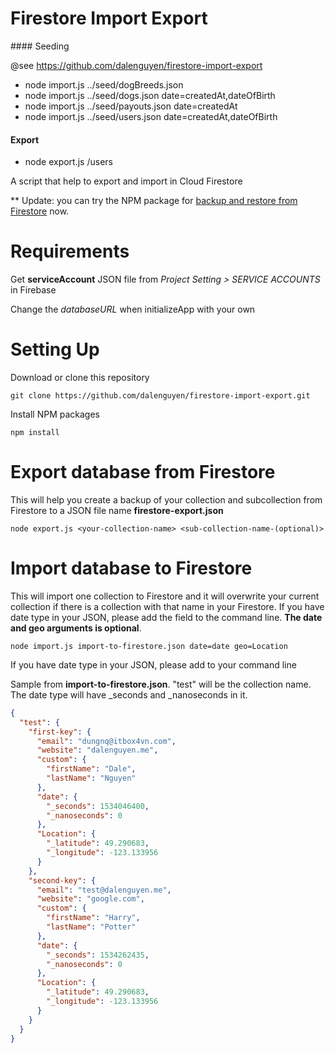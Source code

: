 # Firestore Import Export

#### Seeding

@see https://github.com/dalenguyen/firestore-import-export

- node import.js ../seed/dogBreeds.json
- node import.js ../seed/dogs.json date=createdAt,dateOfBirth
- node import.js ../seed/payouts.json date=createdAt
- node import.js ../seed/users.json date=createdAt,dateOfBirth

#### Export

- node export.js /users

A script that help to export and import in Cloud Firestore

\*\* Update: you can try the NPM package for [backup and restore from Firestore](https://github.com/dalenguyen/firestore-backup-restore) now.

# Requirements

Get **serviceAccount** JSON file from _Project Setting > SERVICE ACCOUNTS_ in Firebase

Change the _databaseURL_ when initializeApp with your own

# Setting Up

Download or clone this repository

```
git clone https://github.com/dalenguyen/firestore-import-export.git
```

Install NPM packages

```
npm install
```

# Export database from Firestore

This will help you create a backup of your collection and subcollection from Firestore to a JSON file name **firestore-export.json**

```
node export.js <your-collection-name> <sub-collection-name-(optional)>
```

# Import database to Firestore

This will import one collection to Firestore and it will overwrite your current collection if there is a collection with that name in your Firestore. If you have date type in your JSON, please add the field to the command line. **The date and geo arguments is optional**.

```
node import.js import-to-firestore.json date=date geo=Location
```

If you have date type in your JSON, please add to your command line

Sample from **import-to-firestore.json**. "test" will be the collection name. The date type will have \_seconds and \_nanoseconds in it.

```json
{
  "test": {
    "first-key": {
      "email": "dungnq@itbox4vn.com",
      "website": "dalenguyen.me",
      "custom": {
        "firstName": "Dale",
        "lastName": "Nguyen"
      },
      "date": {
        "_seconds": 1534046400,
        "_nanoseconds": 0
      },
      "Location": {
        "_latitude": 49.290683,
        "_longitude": -123.133956
      }
    },
    "second-key": {
      "email": "test@dalenguyen.me",
      "website": "google.com",
      "custom": {
        "firstName": "Harry",
        "lastName": "Potter"
      },
      "date": {
        "_seconds": 1534262435,
        "_nanoseconds": 0
      },
      "Location": {
        "_latitude": 49.290683,
        "_longitude": -123.133956
      }
    }
  }
}
```
